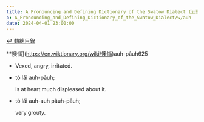 ```yaml
---
title: A Pronouncing and Defining Dictionary of the Swatow Dialect (汕頭方言音義字典) / auh
p: A_Pronouncing_and_Defining_Dictionary_of_the_Swatow_Dialect/w/auh
date: 2024-04-01 23:00:00
---
```


[↩️ 轉總目錄](/A_Pronouncing_and_Defining_Dictionary_of_the_Swatow_Dialect)


**懊惱](https://en.wiktionary.org/wiki/懊惱)auh-pâuh625
- Vexed, angry, irritated.

- tó lăi auh-pâuh;

  is at heart much displeased about it.

- tó lăi auh-auh pâuh-pâuh;

  very grouty.